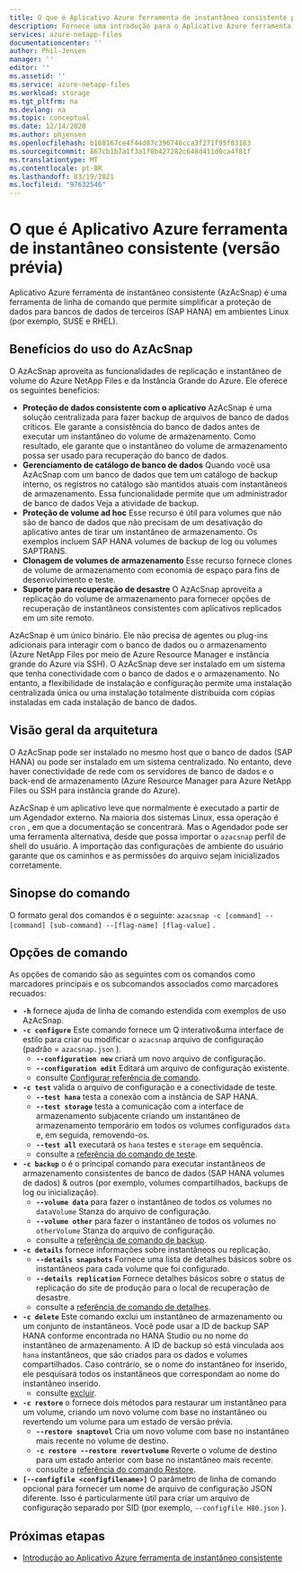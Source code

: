 ```yaml
---
title: O que é Aplicativo Azure ferramenta de instantâneo consistente para Azure NetApp Files | Microsoft Docs
description: Fornece uma introdução para o Aplicativo Azure ferramenta de instantâneo consistente que você pode usar com Azure NetApp Files.
services: azure-netapp-files
documentationcenter: ''
author: Phil-Jensen
manager: ''
editor: ''
ms.assetid: ''
ms.service: azure-netapp-files
ms.workload: storage
ms.tgt_pltfrm: na
ms.devlang: na
ms.topic: conceptual
ms.date: 12/14/2020
ms.author: phjensen
ms.openlocfilehash: b168167ce4f44d87c396746cca3f271f95f83163
ms.sourcegitcommit: 867cb1b7a1f3a1f0b427282c648d411d0ca4f81f
ms.translationtype: MT
ms.contentlocale: pt-BR
ms.lasthandoff: 03/19/2021
ms.locfileid: "97632546"
---
```

# <a name="what-is-azure-application-consistent-snapshot-tool-preview"></a>O que é Aplicativo Azure ferramenta de instantâneo consistente (versão prévia)

Aplicativo Azure ferramenta de instantâneo consistente (AzAcSnap) é uma ferramenta de linha de comando que permite simplificar a proteção de dados para bancos de dados de terceiros (SAP HANA) em ambientes Linux (por exemplo, SUSE e RHEL).  

## <a name="benefits-of-using-azacsnap"></a>Benefícios do uso do AzAcSnap

O AzAcSnap aproveita as funcionalidades de replicação e instantâneo de volume do Azure NetApp Files e da Instância Grande do Azure.  Ele oferece os seguintes benefícios:

- **Proteção de dados consistente com o aplicativo** AzAcSnap é uma solução centralizada para fazer backup de arquivos de banco de dados críticos. Ele garante a consistência do banco de dados antes de executar um instantâneo do volume de armazenamento. Como resultado, ele garante que o instantâneo do volume de armazenamento possa ser usado para recuperação do banco de dados.
- **Gerenciamento de catálogo de banco de dados** Quando você usa AzAcSnap com um banco de dados que tem um catálogo de backup interno, os registros no catálogo são mantidos atuais com instantâneos de armazenamento.  Essa funcionalidade permite que um administrador de banco de dados Veja a atividade de backup.
- **Proteção de volume ad hoc** Esse recurso é útil para volumes que não são de banco de dados que não precisam de um desativação do aplicativo antes de tirar um instantâneo de armazenamento.  Os exemplos incluem SAP HANA volumes de backup de log ou volumes SAPTRANS.
- **Clonagem de volumes de armazenamento** Esse recurso fornece clones de volume de armazenamento com economia de espaço para fins de desenvolvimento e teste.
- **Suporte para recuperação de desastre** O AzAcSnap aproveita a replicação do volume de armazenamento para fornecer opções de recuperação de instantâneos consistentes com aplicativos replicados em um site remoto.

AzAcSnap é um único binário.  Ele não precisa de agentes ou plug-ins adicionais para interagir com o banco de dados ou o armazenamento (Azure NetApp Files por meio de Azure Resource Manager e instância grande do Azure via SSH).  O AzAcSnap deve ser instalado em um sistema que tenha conectividade com o banco de dados e o armazenamento.  No entanto, a flexibilidade de instalação e configuração permite uma instalação centralizada única ou uma instalação totalmente distribuída com cópias instaladas em cada instalação de banco de dados.

## <a name="architecture-overview"></a>Visão geral da arquitetura

O AzAcSnap pode ser instalado no mesmo host que o banco de dados (SAP HANA) ou pode ser instalado em um sistema centralizado.  No entanto, deve haver conectividade de rede com os servidores de banco de dados e o back-end de armazenamento (Azure Resource Manager para Azure NetApp Files ou SSH para instância grande do Azure).

AzAcSnap é um aplicativo leve que normalmente é executado a partir de um Agendador externo.  Na maioria dos sistemas Linux, essa operação é `cron` , em que a documentação se concentrará.  Mas o Agendador pode ser uma ferramenta alternativa, desde que possa importar o `azacsnap` perfil de shell do usuário.  A importação das configurações de ambiente do usuário garante que os caminhos e as permissões do arquivo sejam inicializados corretamente.

## <a name="command-synopsis"></a>Sinopse do comando

O formato geral dos comandos é o seguinte: `azacsnap -c [command] --[command] [sub-command] --[flag-name] [flag-value]` .

## <a name="command-options"></a>Opções de comando

As opções de comando são as seguintes com os comandos como marcadores principais e os subcomandos associados como marcadores recuados:

- **`-h`** fornece ajuda de linha de comando estendida com exemplos de uso AzAcSnap.
- **`-c configure`** Este comando fornece um Q interativo&uma interface de estilo para criar ou modificar o `azacsnap` arquivo de configuração (padrão = `azacsnap.json` ).
  - **`--configuration new`** criará um novo arquivo de configuração.
  - **`--configuration edit`** Editará um arquivo de configuração existente.
  - consulte [Configurar referência de comando](azacsnap-cmd-ref-configure.md).
- **`-c test`** valida o arquivo de configuração e a conectividade de teste.
  - **`--test hana`**  testa a conexão com a instância de SAP HANA.
  - **`--test storage`** testa a comunicação com a interface de armazenamento subjacente criando um instantâneo de armazenamento temporário em todos os volumes configurados `data` e, em seguida, removendo-os.
  - **`--test all`** executará os `hana` testes e `storage` em sequência.
  - consulte a [referência do comando de teste](azacsnap-cmd-ref-test.md).
- **`-c backup`** o é o principal comando para executar instantâneos de armazenamento consistentes de banco de dados (SAP HANA volumes de dados) & outros (por exemplo, volumes compartilhados, backups de log ou inicialização).
  - **`--volume data`** para fazer o instantâneo de todos os volumes no `dataVolume` Stanza do arquivo de configuração.
  - **`--volume other`** para fazer o instantâneo de todos os volumes no `otherVolume` Stanza do arquivo de configuração.
  - consulte a [referência de comando de backup](azacsnap-cmd-ref-backup.md).
- **`-c details`** fornece informações sobre instantâneos ou replicação.
  - **`--details snapshots`** Fornece uma lista de detalhes básicos sobre os instantâneos para cada volume que foi configurado.
  - **`--details replication`** Fornece detalhes básicos sobre o status de replicação do site de produção para o local de recuperação de desastre.
  - consulte a [referência de comando de detalhes](azacsnap-cmd-ref-details.md).
- **`-c delete`** Este comando exclui um instantâneo de armazenamento ou um conjunto de instantâneos. Você pode usar a ID de backup SAP HANA conforme encontrada no HANA Studio ou no nome do instantâneo de armazenamento. A ID de backup só está vinculada aos `hana` instantâneos, que são criados para os dados e volumes compartilhados. Caso contrário, se o nome do instantâneo for inserido, ele pesquisará todos os instantâneos que correspondam ao nome do instantâneo inserido.
  - consulte [excluir](azacsnap-cmd-ref-delete.md).
- **`-c restore`** o fornece dois métodos para restaurar um instantâneo para um volume, criando um novo volume com base no instantâneo ou revertendo um volume para um estado de versão prévia.
  - **`--restore snaptovol`** Cria um novo volume com base no instantâneo mais recente no volume de destino.
  - **`-c restore --restore revertvolume`** Reverte o volume de destino para um estado anterior com base no instantâneo mais recente.
  - consulte a [referência do comando Restore](azacsnap-cmd-ref-restore.md).
- **`[--configfile <configfilename>]`** O parâmetro de linha de comando opcional para fornecer um nome de arquivo de configuração JSON diferente.  Isso é particularmente útil para criar um arquivo de configuração separado por SID (por exemplo, `--configfile H80.json` ).

## <a name="next-steps"></a>Próximas etapas

- [Introdução ao Aplicativo Azure ferramenta de instantâneo consistente](azacsnap-get-started.md)
